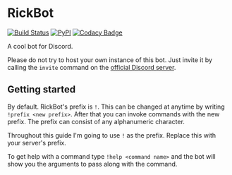 # RickBot

[![Build Status](https://travis-ci.org/rickbotdiscord/rickbot.svg?branch=master)](https://travis-ci.org/rickbotdiscord/rickbot) [![PyPI](https://img.shields.io/badge/Python-3.6.3-green.svg)](https://www.python.org/downloads/)  [![Codacy Badge](https://api.codacy.com/project/badge/Grade/a0d19fe4283b4288a5146caa5c0891c5)](https://www.codacy.com/app/Euab/rickbot?utm_source=github.com&amp;utm_medium=referral&amp;utm_content=rickbotdiscord/rickbot&amp;utm_campaign=Badge_Grade)

A cool bot for Discord.

Please do not try to host your own instance of this bot. Just invite it by calling the `invite` command on the
[official Discord server](https://discord.gg/TzDbESZ).

## Getting started
By default. RickBot's prefix is `!`. This can be changed at anytime by writing `!prefix <new prefix>`.
After that you can invoke commands with the new prefix.
The prefix can consist of any alphanumeric character.

Throughout this guide I'm going to use `!` as the prefix. Replace this with your server's prefix.

To get help with a command type `!help <command name>` and the bot will show you the arguments to pass along with the command.
